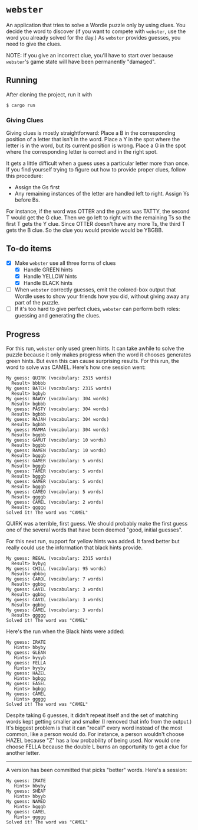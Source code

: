 # `webster`

An application that tries to solve a Wordle puzzle only by using
clues. You decide the word to discover (if you want to compete with
`webster`, use the word you already solved for the day.) As `webster`
provides guesses, you need to give the clues.

NOTE: If you give an incorrect clue, you'll have to start over because
`webster`'s game state will have been permanently "damaged".

## Running

After cloning the project, run it with

```
$ cargo run
```

### Giving Clues

Giving clues is mostly straightforward: Place a B in the corresponding
position of a letter that isn't in the word. Place a Y in the spot
where the letter is in the word, but its current position is wrong.
Place a G in the spot where the corresponding letter is correct and in
the right spot.

It gets a little difficult when a guess uses a particular letter more
than once. If you find yourself trying to figure out how to provide
proper clues, follow this procedure:

- Assign the Gs first
- Any remaining instances of the letter are handled left to right.
  Assign Ys before Bs.

For instance, if the word was OTTER and the guess was TATTY, the
second T would get the G clue. Then we go left to right with the
remaining Ts so the first T gets the Y clue. Since OTTER doesn't have
any more Ts, the third T gets the B clue. So the clue you would
provide would be YBGBB.

## To-do items

- [X] Make `webster` use all three forms of clues
  - [X] Handle GREEN hints
  - [X] Handle YELLOW hints
  - [X] Handle BLACK hints
- [ ] When `webster` correctly guesses, emit the colored-box output
  that Wordle uses to show your friends how you did, without giving
  away any part of the puzzle.
- [ ] If it's too hard to give perfect clues, `webster` can perform
  both roles: guessing and generating the clues.

## Progress

For this run, `webster` only used green hints. It can take awhile to
solve the puzzle because it only makes progress when the word it
chooses generates green hints. But even this can cause surprising
results. For this run, the word to solve was CAMEL. Here's how one
session went:

```
My guess: QUIRK (vocabulary: 2315 words)
  Result> bbbbb
My guess: BATCH (vocabulary: 2315 words)
  Result> bgbyb
My guess: BAWDY (vocabulary: 304 words)
  Result> bgbbb
My guess: PASTY (vocabulary: 304 words)
  Result> bgbbb
My guess: RAJAH (vocabulary: 304 words)
  Result> bgbbb
My guess: MAMMA (vocabulary: 304 words)
  Result> bggbb
My guess: GAMUT (vocabulary: 10 words)
  Result> bggbb
My guess: RAMEN (vocabulary: 10 words)
  Result> bgggb
My guess: GAMER (vocabulary: 5 words)
  Result> bgggb
My guess: TAMER (vocabulary: 5 words)
  Result> bgggb
My guess: GAMER (vocabulary: 5 words)
  Result> bgggb
My guess: CAMEO (vocabulary: 5 words)
  Result> ggggb
My guess: CAMEL (vocabulary: 2 words)
  Result> ggggg
Solved it! The word was "CAMEL"
```

QUIRK was a terrible, first guess. We should probably make the first
guess one of the several words that have been deemed "good, initial
guesses".

For this next run, support for yellow hints was added. It fared better
but really could use the information that black hints provide.

```
My guess: REGAL (vocabulary: 2315 words)
  Result> bybyg
My guess: CHILL (vocabulary: 95 words)
  Result> gbbbg
My guess: CAROL (vocabulary: 7 words)
  Result> ggbbg
My guess: CAVIL (vocabulary: 3 words)
  Result> ggbbg
My guess: CAVIL (vocabulary: 3 words)
  Result> ggbbg
My guess: CAMEL (vocabulary: 3 words)
  Result> ggggg
Solved it! The word was "CAMEL"
```

Here's the run when the Black hints were added:

```
My guess: IRATE
   Hints> bbyby
My guess: GLEAN
   Hints> byyyb
My guess: FELLA
   Hints> byyby
My guess: HAZEL
   Hints> bgbgg
My guess: EASEL
   Hints> bgbgg
My guess: CAMEL
   Hints> ggggg
Solved it! The word was "CAMEL"
```

Despite taking 6 guesses, it didn't repeat itself and the set of
matching words kept getting smaller and smaller (I removed that info
from the output.) It's biggest problem is that it can "recall"
every word instead of the most common, like a person would do. For
instance, a person wouldn't choose HAZEL because "Z" has a low
probability of being used. Nor would one choose FELLA because the
double L burns an opportunity to get a clue for another letter.

---

A version has been committed that picks "better" words. Here's a
session:

```
My guess: IRATE
   Hints> bbyby
My guess: SHEAF
   Hints> bbyyb
My guess: NAMED
   Hints> bgggb
My guess: CAMEL
   Hints> ggggg
Solved it! The word was "CAMEL"
```
